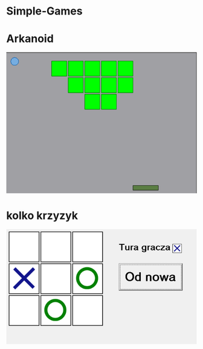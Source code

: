 # Simple-Games

# Arkanoid
![Arkanoid](https://github.com/rybkarybka10/Simple-Games/blob/main/Arkanoid.png)
# kolko krzyzyk
![kolko krzyzyk](https://github.com/rybkarybka10/Simple-Games/blob/main/kolko%20krzyzyk.png)
